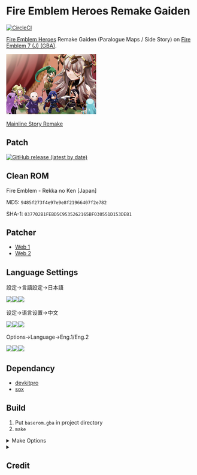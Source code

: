 # Fire Emblem Heroes Remake Gaiden

[![CircleCI](https://circleci.com/gh/laqieer/FEHRG.svg?style=svg)](https://app.circleci.com/pipelines/github/laqieer/FEHRG)

[Fire Emblem Heroes](https://fire-emblem-heroes.com/) Remake Gaiden (Paralogue Maps / Side Story) on [Fire Emblem 7 (J) (GBA)](https://ja.wikipedia.org/wiki/ファイアーエムブレム_烈火の剣).

![title screen](graphic/title_screen_background.png)

[Mainline Story Remake](https://github.com/laqieer/fehr)

## Patch
[![GitHub release (latest by date)](https://img.shields.io/github/v/release/laqieer/FEHRG)](https://github.com/laqieer/FEHRG/releases/latest)

## Clean ROM
Fire Emblem - Rekka no Ken \[Japan\]

MD5: `9485f273f4e97e9e8f21966407f2e782`

SHA-1: `037702B1FEBD5C9535262165BF030551D153DE81`

## Patcher
- [Web 1](https://www.marcrobledo.com/RomPatcher.js/)
- [Web 2](https://hack64.net/tools/patcher.php)

## Language Settings

設定→言語設定→日本語

![](https://user-images.githubusercontent.com/8841957/185776984-eed406a4-33cd-47a5-9f77-3a3e7cce206c.png)![](https://user-images.githubusercontent.com/8841957/185776986-0908cafa-5610-47b8-bf31-6ea23360af7c.png)![](https://user-images.githubusercontent.com/8841957/185776988-a2e535dc-0631-4ecf-b22d-ad02f7b4b994.png)

设定→语言设置→中文

![](https://user-images.githubusercontent.com/8841957/185777020-477bfca5-295c-4b06-9c7e-db73a165bb2f.png)![](https://user-images.githubusercontent.com/8841957/185777026-ecaa5aab-b064-4e51-b712-b6ccd8903c5f.png)![](https://user-images.githubusercontent.com/8841957/185777028-c7a1d38e-b906-4f6a-82c0-04bb0addcb9d.png)

Options→Language→Eng.1/Eng.2

![](https://user-images.githubusercontent.com/8841957/185777073-81e7ebd1-e5da-4588-b518-c421e1194063.png)![](https://user-images.githubusercontent.com/8841957/185777077-507eaa3c-0577-49f5-ba63-b5ce4aa89a0f.png)![](https://user-images.githubusercontent.com/8841957/185777079-b8edc11e-ef1f-4310-93b5-f3d3c2cb7e84.png)

## Dependancy
- [devkitpro](https://devkitpro.org/)
- [sox](http://sox.sourceforge.net/)

## Build
1. Put `baserom.gba` in project directory
1. `make`

<details>

<summary>Make Options</summary>

`DPCM=disabled`: not to compress sound samples

`SNR=no/?`: to control compressed sound quality (default: 15[dB])

`SCR=no/?`: to control sound compression rate (default: 0.8)

`FREQ=?`: to control sound sampling frequency/rate (valid: 5734, 7884, 10512, 13379, 15768, 18157, 21024, 26758, 31536, 36314, 40137, 42048) (default: 10512)

</details>


<details>

<summary>

## Credit

</summary>

**Greentea/qiuzf007**

Circleseverywhere

Blaze

St jack

Redbean

Murata Masashi

RobertFPY

TBA

Yazuki

Flasuban

Kermy

Jeorge_Reds

Jono The Red

Shin19

BatimaTheBat

Aruka

Kenpuhu

Nuramon

Swain

Temp

DerTheVaporeon

Blood

Unknown

Dei

Dondon151

Pikmin1211

Samirplayz

Marlon0024

Tykky.ryu

Eldritch Abomination

Blazer

Jj09

Mikey Seregon

Khrene Kleaver

FlyingAce24

Primefusion

Sme

SurfingKyogre

Caim Van Fang

MysteriousDancer

Toaomr

Golgotha of the Hills

</details>
